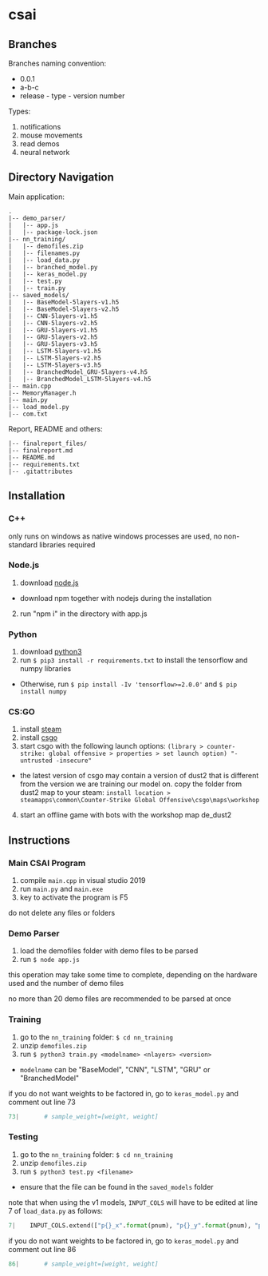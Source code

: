 # csai

## Branches
Branches naming convention:
- 0.0.1
- a-b-c
- release - type - version number

Types:
1. notifications
2. mouse movements
3. read demos
4. neural network

## Directory Navigation
Main application:
```
.
|-- demo_parser/
|   |-- app.js
|   |-- package-lock.json
|-- nn_training/
|   |-- demofiles.zip
|   |-- filenames.py
|   |-- load_data.py
|   |-- branched_model.py
|   |-- keras_model.py
|   |-- test.py
|   |-- train.py
|-- saved_models/
|   |-- BaseModel-5layers-v1.h5
|   |-- BaseModel-5layers-v2.h5				
|   |-- CNN-5layers-v1.h5
|   |-- CNN-5layers-v2.h5
|   |-- GRU-5layers-v1.h5
|   |-- GRU-5layers-v2.h5
|   |-- GRU-5layers-v3.h5		
|   |-- LSTM-5layers-v1.h5
|   |-- LSTM-5layers-v2.h5
|   |-- LSTM-5layers-v3.h5
|   |-- BranchedModel_GRU-5layers-v4.h5
|   |-- BranchedModel_LSTM-5layers-v4.h5
|-- main.cpp
|-- MemoryManager.h
|-- main.py
|-- load_model.py
|-- com.txt
```
Report, README and others:
```
|-- finalreport_files/
|-- finalreport.md
|-- README.md
|-- requirements.txt
|-- .gitattributes
```

## Installation
### C++
only runs on windows as native windows processes are used,
no non-standard libraries required

### Node.js
1. download [node.js](https://nodejs.org/en/download/)
  - download npm together with nodejs during the installation
2. run "npm i" in the directory with app.js

### Python
1. download [python3](https://www.python.org/downloads/)
2. run `$ pip3 install -r requirements.txt` to install the tensorflow and numpy libraries
  - Otherwise, run `$ pip install -Iv 'tensorflow>=2.0.0'` and `$ pip install numpy`

### CS:GO
1. install [steam](https://store.steampowered.com/about/)
2. install [csgo](https://store.steampowered.com/app/730/CounterStrike_Global_Offensive/)
3. start csgo with the following launch options: `(library > counter-strike: global offensive > properties > set launch option) "-untrusted -insecure"`
  - the latest version of csgo may contain a version of dust2 that is different from the version we are training our model on. copy the folder from dust2 map to your steam: `install location > steamapps\common\Counter-Strike Global Offensive\csgo\maps\workshop`
4. start an offline game with bots with the workshop map de_dust2

## Instructions
### Main CSAI Program
1. compile `main.cpp` in visual studio 2019
2. run `main.py` and `main.exe`
3. key to activate the program is F5

do not delete any files or folders

### Demo Parser
1. load the demofiles folder with demo files to be parsed
2. run `$ node app.js`

this operation may take some time to complete, depending on the hardware used and the number of demo files

no more than 20 demo files are recommended to be parsed at once

### Training
1. go to the `nn_training` folder: `$ cd nn_training`
2. unzip `demofiles.zip`
3. run `$ python3 train.py <modelname> <nlayers> <version>`
  - `modelname` can be "BaseModel", "CNN", "LSTM", "GRU" or "BranchedModel"

if you do not want weights to be factored in,
go to `keras_model.py` and comment out line 73
```python
73|       # sample_weight=[weight, weight]
```

### Testing
1. go to the `nn_training` folder: `$ cd nn_training`
2. unzip `demofiles.zip`
3. run `$ python3 test.py <filename>`
  - ensure that the file can be found in the `saved_models` folder

note that when using the v1 models,
`INPUT_COLS` will have to be edited at line 7 of `load_data.py` as follows:
```python
7|    INPUT_COLS.extend(["p{}_x".format(pnum), "p{}_y".format(pnum), "p{}_z".format(pnum), "n{}".format(pnum)])
```

if you do not want weights to be factored in,
go to `keras_model.py` and comment out line 86
```python
86|       # sample_weight=[weight, weight]
```
